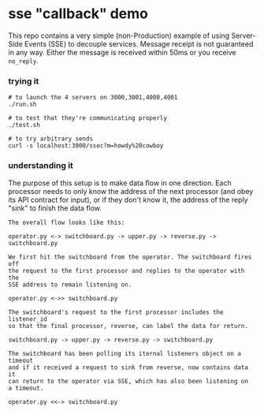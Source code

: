 # sse "callback" demo

This repo contains a very simple (non-Production) example of using
Server-Side Events (SSE) to decouple services. Message receipt is not
guaranteed in any way. Either the message is received within 50ms or you
receive `no_reply`.

### trying it

``` 
# to launch the 4 servers on 3000,3001,4000,4001 
./run.sh

# to test that they're communicating properly
./test.sh

# to try arbitrary sends
curl -s localhost:3000/ssec?m=howdy%20cowboy
```

### understanding it

The purpose of this setup is to make data flow in one direction. Each
processor needs to only know the address of the next processor (and obey
its API contract for input), or if they don't know it, the address of the
reply "sink" to finish the data flow.

```
The overall flow looks like this:

operator.py <-> switchboard.py -> upper.py -> reverse.py -> switchboard.py

We first hit the switchboard from the operator. The switchboard fires off
the request to the first processor and replies to the operator with the
SSE address to remain listening on.

operator.py <->> switchboard.py

The switchboard's request to the first processor includes the listener_id
so that the final processor, reverse, can label the data for return.

switchboard.py -> upper.py -> reverse.py -> switchboard.py

The switchboard has been polling its iternal listeners object on a timeout
and if it received a request to sink from reverse, now contains data it
can return to the operator via SSE, which has also been listening on
a timeout.

operator.py <<-> switchboard.py
```
